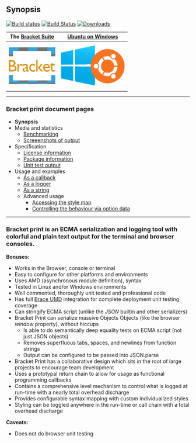 ## Synopsis

[![Build status](https://ci.appveyor.com/api/projects/status/ubnsgah9goq3ryfu/branch/master?svg=true)](https://ci.appveyor.com/project/restarian/bracket-print/branch/master) [![Build Status](https://travis-ci.org/restarian/bracket_print.svg?branch=master)](https://travis-ci.org/restarian/bracket_print) [![Downloads](https://img.shields.io/npm/dm/bracket_print.svg?svg=true)](https://npmjs.org/package/bracket_print)

| **The [Bracket Suite]** | **[Ubuntu on Windows]**   |
|:-----------------------:|:-------------------------:|
| ![Bracket logo]         | ![Ubuntu on Windows logo] |         |

[Bracket Suite]: https://github.com/restarian/restarian/tree/master/bracket/
[Ubuntu on Windows]: https://www.microsoft.com/en-us/store/p/ubuntu/9nblggh4msv6?activetab=pivot%3aoverviewtab 

[Ubuntu on Windows logo]: https://raw.githubusercontent.com/restarian/restarian/master/doc/image/ubuntu_windows_logo.png
[Bracket logo]: https://raw.githubusercontent.com/restarian/restarian/master/bracket/doc/image/bracket_logo_small.png

---
### Bracket print document pages
* **Synopsis**
* Media and statistics
  * [Benchmarking](https://github.com/restarian/bracket_print/blob/master/docs/media_and_statistics/benchmarking.md)
  * [Screeenshots of output](https://github.com/restarian/bracket_print/blob/master/docs/media_and_statistics/screeenshots_of_output.md)
* Specification
  * [License information](https://github.com/restarian/bracket_print/blob/master/docs/specification/license_information.md)
  * [Package information](https://github.com/restarian/bracket_print/blob/master/docs/specification/package_information.md)
  * [Unit test output](https://github.com/restarian/bracket_print/blob/master/docs/specification/unit_test_output.md)
* Usage and examples
  * [As a callback](https://github.com/restarian/bracket_print/blob/master/docs/usage_and_examples/as_a_callback.md)
  * [As a logger](https://github.com/restarian/bracket_print/blob/master/docs/usage_and_examples/as_a_logger.md)
  * [As a string](https://github.com/restarian/bracket_print/blob/master/docs/usage_and_examples/as_a_string.md)
  * Advanced usage
    * [Accessing the style map](https://github.com/restarian/bracket_print/blob/master/docs/usage_and_examples/advanced_usage/accessing_the_style_map.md)
    * [Controlling the behaviour via option data](https://github.com/restarian/bracket_print/blob/master/docs/usage_and_examples/advanced_usage/controlling_the_behaviour_via_option_data.md)

---

### Bracket print is an ECMA serialization and logging tool with colorful and plain text output for the terminal and browser consoles.

**Bonuses:**
* Works in the Browser, console or terminal
* Easy to configure for other platforms and environments
* Uses AMD (asynchronous module definition), syntax
* Tested in Linux and/or Windows environments
* Well commented, thoroughly unit tested and professional code
* Has full [Brace UMD](https://npmjs.org/packages/brace_umd) integration for complete deployment unit testing coverage
* Can stringify ECMA script (unlike the *JSON* builtin and other serializers)
* Bracket Print can serialize massive Objects Objects (like the browser *window* property), without hiccups
	* Is able to do semantically deep equality tests on ECMA script (not just JSON objects)
	* Removes superfluous tabs, spaces, and newlines from function strings
	* Output can be configured to be passed into JSON.parse 
* Bracket Print has a collaborative design which sits in the root of large projects to encourage team development
* Uses a prototypal return chain to allow for usage as functional programming callbacks
* Contains a comprehensive level mechanism to control what is logged at run-time with a nearly total overhead discharge
* Provides configurable syntax mapping with custom individualized styles
* Styling can be toggled anywhere in the run-time or call chain with a total overhead discharge

**Caveats:**
* Does not do browser unit testing




